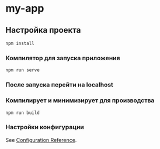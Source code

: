 # my-app

## Настройка проекта
```
npm install
```

### Компилятор для запуска приложения
```
npm run serve
```
### После запуска перейти на localhost

### Компилирует и минимизирует для производства
```
npm run build
```

### Настройки конфигурации
See [Configuration Reference](https://cli.vuejs.org/config/).
